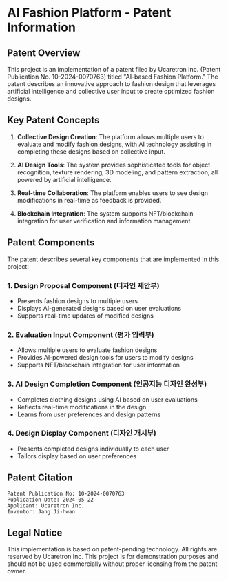 # AI Fashion Platform - Patent Information

## Patent Overview

This project is an implementation of a patent filed by Ucaretron Inc. (Patent Publication No. 10-2024-0070763) titled "AI-based Fashion Platform." The patent describes an innovative approach to fashion design that leverages artificial intelligence and collective user input to create optimized fashion designs.

## Key Patent Concepts

1. **Collective Design Creation**: The platform allows multiple users to evaluate and modify fashion designs, with AI technology assisting in completing these designs based on collective input.

2. **AI Design Tools**: The system provides sophisticated tools for object recognition, texture rendering, 3D modeling, and pattern extraction, all powered by artificial intelligence.

3. **Real-time Collaboration**: The platform enables users to see design modifications in real-time as feedback is provided.

4. **Blockchain Integration**: The system supports NFT/blockchain integration for user verification and information management.

## Patent Components

The patent describes several key components that are implemented in this project:

### 1. Design Proposal Component (디자인 제안부)
- Presents fashion designs to multiple users
- Displays AI-generated designs based on user evaluations
- Supports real-time updates of modified designs

### 2. Evaluation Input Component (평가 입력부)
- Allows multiple users to evaluate fashion designs
- Provides AI-powered design tools for users to modify designs
- Supports NFT/blockchain integration for user information

### 3. AI Design Completion Component (인공지능 디자인 완성부)
- Completes clothing designs using AI based on user evaluations
- Reflects real-time modifications in the design
- Learns from user preferences and design patterns

### 4. Design Display Component (디자인 개시부)
- Presents completed designs individually to each user
- Tailors display based on user preferences

## Patent Citation

```
Patent Publication No: 10-2024-0070763
Publication Date: 2024-05-22
Applicant: Ucaretron Inc.
Inventor: Jang Ji-hwan
```

## Legal Notice

This implementation is based on patent-pending technology. All rights are reserved by Ucaretron Inc. This project is for demonstration purposes and should not be used commercially without proper licensing from the patent owner.
